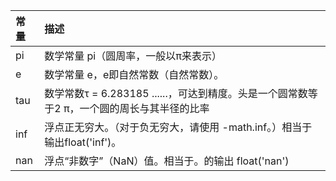 | 常量 | 描述 |
| :--- | :--- |
| pi | 数学常量 pi（圆周率，一般以π来表示） |
| e | 数学常量 e，e即自然常数（自然常数）。 |
| tau | 数学常数τ = 6.283185 ......，可达到精度。头是一个圆常数等于2 π，一个圆的周长与其半径的比率 |
| inf | 浮点正无穷大。（对于负无穷大，请使用 -math.inf。）相当于输出float\('inf'\)。 |
| nan | 浮点“非数字”（NaN）值。相当于。的输出 float\('nan'\) |



